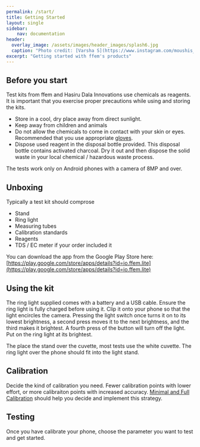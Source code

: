 ```yaml
---
permalink: /start/
title: Getting Started
layout: single
sidebar: 
    nav: documentation
header:
  overlay_image: /assets/images/header_images/splash6.jpg
  caption: "Photo credit: [Varsha S](https://www.instagram.com/moushis_magic/)"
excerpt: "Getting started with ffem's products"
---
```

## Before you start
Test kits from ffem and Hasiru Dala Innovations use chemicals as reagents. It is important that you exercise proper precautions while using and storing the kits.

* Store in a cool, dry place away from direct sunlight.
* Keep away from children and animals
* Do not allow the chemicals to come in contact with your skin or eyes. Recommended that you use appropriate [gloves](https://en.wikipedia.org/wiki/Medical_glove).
* Dispose used reagent in the disposal bottle provided. This disposal bottle contains activated charcoal. Dry it out and then dispose the solid waste in your local chemical / hazardous waste process.

The tests work only on Android phones with a camera of 8MP and over.

## Unboxing
Typically a test kit should comprose

* Stand
* Ring light
* Measuring tubes
* Calibration standards
* Reagents
* TDS / EC meter if your order included it

You can download the app from the Google Play Store here: [https://play.google.com/store/apps/details?id=io.ffem.lite](https://play.google.com/store/apps/details?id=io.ffem.lite)

## Using the kit
The ring light supplied comes with a battery and a USB cable. Ensure the ring light is fully charged before using it. Clip it onto your phone so that the light encircles the camera. Pressing the light switch once turns it on to its lowest brightness, a second press moves it to the next brightness, and the third makes it brightest. A fourth press of the button will turn off the light. Put on the ring light at its brightest.

The place the stand over the cuvette, most tests use the white cuvette. The ring light over the phone should fit into the light stand.

## Calibration
Decide the kind of calibration you need. Fewer calibration points with lower effort, or more calibraiton points with increased accuracy. [Minimal and Full Calibration](/manuals/calibration/) should help you decide and implement this strategy.

## Testing
Once you have calibrate your phone, choose the parameter you want to test and get started.
